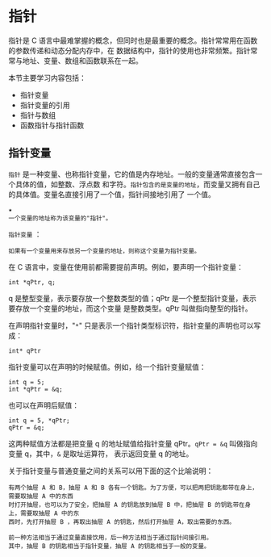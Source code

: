 # 指针
指针是 C 语言中最难掌握的概念，但同时也是最重要的概念。指针常常用在函数的参数传递和动态分配内存中，在
数据结构中，指针的使用也非常频繁。指针常常与地址、变量、数组和函数联系在一起。

本节主要学习内容包括：

* 指针变量
* 指针变量的引用
* 指针与数组
* 函数指针与指针函数

## 指针变量
`指针` 是一种变量、也称指针变量，它的值是内存地址。一般的变量通常直接包含一个具体的值，如整数、浮点数
和字符。`指针包含的是变量的地址`，而变量又拥有自己的具体值。变量名直接引用了一个值，指针间接地引用了
一个值。

    ★
    一个变量的地址称为该变量的"指针"。

`指针变量` ： 

    如果有一个变量用来存放另一个变量的地址，则称这个变量为指针变量。

在 C 语言中，变量在使用前都需要提前声明。例如，要声明一个指针变量：

    int *qPtr, q;

q 是整型变量，表示要存放一个整数类型的值；qPtr 是一个整型指针变量，表示要存放一个变量的地址，而这个变量
是整数类型。qPtr 叫做指向整型的指针。

在声明指针变量时，"`*`" 只是表示一个指针类型标识符，指针变量的声明也可以写成：

    int* qPtr

指针变量可以在声明的时候赋值。例如，给一个指针变量赋值：

    int q = 5;
    int *qPtr = &q;

也可以在声明后赋值：

    int q = 5, *qPtr;
    qPtr = &q;

这两种赋值方法都是把变量 q 的地址赋值给指针变量 qPtr。`qPtr = &q` 叫做指向变量 q，其中，`&` 是取址运算符，
表示返回变量 q 的地址。

关于指针变量与普通变量之间的关系可以用下面的这个比喻说明：

    有两个抽屉 A 和 B，抽屉 A 和 B 各有一个钥匙。为了方便，可以把两把钥匙都带在身上，需要取抽屉 A 中的东西
    时打开抽屉，也可以为了安全，把抽屉 A 的钥匙放到抽屉 B 中，把抽屉 B 的钥匙带在身上，需要取抽屉 A 中的东
    西时，先打开抽屉 B ，再取出抽屉 A 的钥匙，然后打开抽屉 A，取出需要的东西。

    前一种方法相当于通过变量直接饮用，后一种方法相当于通过指针间接引用。
    其中，抽屉 B 的钥匙相当于指针变量，抽屉 A 的钥匙相当于一般的变量。


